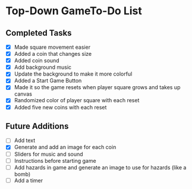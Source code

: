 # Top-Down GameTo-Do List

## Completed Tasks
- [x] Made square movement easier
- [x] Added a coin that changes size
- [x] Added coin sound
- [x] Add background music
- [x] Update the background to make it more colorful
- [x] Added a Start Game Button
- [x] Made it so the game resets when player square grows and takes up canvas
- [x] Randomized color of player square with each reset
- [x] Added five new coins with each reset

## Future Additions
- [ ] Add text
- [x] Generate and add an image for each coin
- [ ] Sliders for music and sound
- [ ] Instructions before starting game
- [ ] Add hazards in game and generate an image to use for hazards (like a bomb)
- [ ] Add a timer